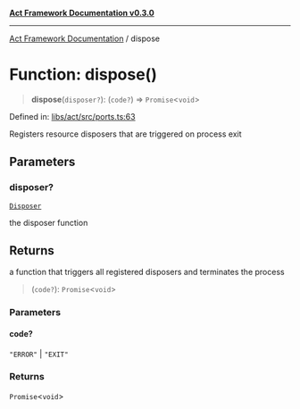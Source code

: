 [**Act Framework Documentation v0.3.0**](../README.md)

***

[Act Framework Documentation](../globals.md) / dispose

# Function: dispose()

> **dispose**(`disposer?`): (`code?`) => `Promise`\<`void`\>

Defined in: [libs/act/src/ports.ts:63](https://github.com/Rotorsoft/act-root/blob/44434ac9e20b81fc5bbda127e1633a974aa78bcb/libs/act/src/ports.ts#L63)

Registers resource disposers that are triggered on process exit

## Parameters

### disposer?

[`Disposer`](../type-aliases/Disposer.md)

the disposer function

## Returns

a function that triggers all registered disposers and terminates the process

> (`code?`): `Promise`\<`void`\>

### Parameters

#### code?

`"ERROR"` | `"EXIT"`

### Returns

`Promise`\<`void`\>
